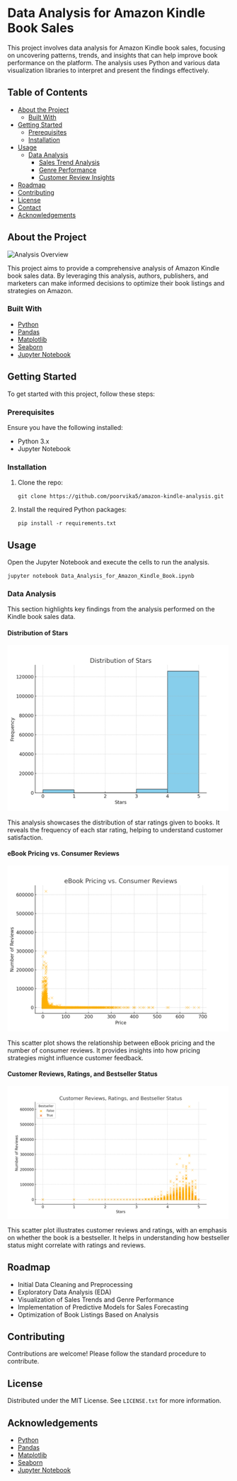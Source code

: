 <!DOCTYPE html>
<html lang="en">
<head>
    <meta charset="UTF-8">
    <meta name="viewport" content="width=device-width, initial-scale=1.0">
</head>
<body>

<h1>Data Analysis for Amazon Kindle Book Sales</h1>

<p>This project involves data analysis for Amazon Kindle book sales, focusing on uncovering patterns, trends, and insights that can help improve book performance on the platform. The analysis uses Python and various data visualization libraries to interpret and present the findings effectively.</p>

<h2>Table of Contents</h2>
<ul>
    <li><a href="#about-the-project">About the Project</a>
        <ul>
            <li><a href="#built-with">Built With</a></li>
        </ul>
    </li>
    <li><a href="#getting-started">Getting Started</a>
        <ul>
            <li><a href="#prerequisites">Prerequisites</a></li>
            <li><a href="#installation">Installation</a></li>
        </ul>
    </li>
    <li><a href="#usage">Usage</a>
        <ul>
            <li><a href="#data-analysis">Data Analysis</a>
                <ul>
                    <li><a href="#sales-trend-analysis">Sales Trend Analysis</a></li>
                    <li><a href="#genre-performance">Genre Performance</a></li>
                    <li><a href="#customer-review-insights">Customer Review Insights</a></li>
                </ul>
            </li>
        </ul>
    </li>
    <li><a href="#roadmap">Roadmap</a></li>
    <li><a href="#contributing">Contributing</a></li>
    <li><a href="#license">License</a></li>
    <li><a href="#contact">Contact</a></li>
    <li><a href="#acknowledgements">Acknowledgements</a></li>
</ul>

<h2 id="about-the-project">About the Project</h2>

<p><img src="https://example.com" alt="Analysis Overview"></p>

<p>This project aims to provide a comprehensive analysis of Amazon Kindle book sales data. By leveraging this analysis, authors, publishers, and marketers can make informed decisions to optimize their book listings and strategies on Amazon.</p>

<h3 id="built-with">Built With</h3>
<ul>
    <li><a href="https://www.python.org/">Python</a></li>
    <li><a href="https://pandas.pydata.org/">Pandas</a></li>
    <li><a href="https://matplotlib.org/">Matplotlib</a></li>
    <li><a href="https://seaborn.pydata.org/">Seaborn</a></li>
    <li><a href="https://jupyter.org/">Jupyter Notebook</a></li>
</ul>

<h2 id="getting-started">Getting Started</h2>

<p>To get started with this project, follow these steps:</p>

<h3 id="prerequisites">Prerequisites</h3>
<p>Ensure you have the following installed:</p>
<ul>
    <li>Python 3.x</li>
    <li>Jupyter Notebook</li>
</ul>

<h3 id="installation">Installation</h3>
<ol>
    <li>Clone the repo:
        <pre><code>git clone https://github.com/poorvika5/amazon-kindle-analysis.git</code></pre>
    </li>
    <li>Install the required Python packages:
        <pre><code>pip install -r requirements.txt</code></pre>
    </li>
</ol>

<h2 id="usage">Usage</h2>

<p>Open the Jupyter Notebook and execute the cells to run the analysis.</p>

<pre><code>jupyter notebook Data_Analysis_for_Amazon_Kindle_Book.ipynb</code></pre>

<h3 id="data-analysis">Data Analysis</h3>

<p>This section highlights key findings from the analysis performed on the Kindle book sales data.</p>


<h4 id="sales-trend-analysis">Distribution of Stars</h4>

<p><img src="images/distribution.png" alt="Example Image" width="500"></p>

<p>This analysis showcases the distribution of star ratings given to books. It reveals the frequency of each star rating, helping to understand customer satisfaction.</p>

<h4 id="genre-performance">eBook Pricing vs. Consumer Reviews</h4>

<p><img src="images/ebook_pricing_vs_reviews.png" alt="Example Image" width="500"></p>

<p>This scatter plot shows the relationship between eBook pricing and the number of consumer reviews. It provides insights into how pricing strategies might influence customer feedback.</p>

<h4 id="customer-review-insights">Customer Reviews, Ratings, and Bestseller Status</h4>

<p><img src="images/reviews.png" alt="Example Image" width="500"></p>

<p>This scatter plot illustrates customer reviews and ratings, with an emphasis on whether the book is a bestseller. It helps in understanding how bestseller status might correlate with ratings and reviews.</p>

<h2 id="roadmap">Roadmap</h2>
<ul>
    <li>Initial Data Cleaning and Preprocessing</li>
    <li>Exploratory Data Analysis (EDA)</li>
    <li>Visualization of Sales Trends and Genre Performance</li>
    <li>Implementation of Predictive Models for Sales Forecasting</li>
    <li>Optimization of Book Listings Based on Analysis</li>
</ul>

<h2 id="contributing">Contributing</h2>

<p>Contributions are welcome! Please follow the standard procedure to contribute.</p>

<h2 id="license">License</h2>

<p>Distributed under the MIT License. See <code>LICENSE.txt</code> for more information.</p>

<h2 id="acknowledgements">Acknowledgements</h2>
<ul>
    <li><a href="https://www.python.org/">Python</a></li>
    <li><a href="https://pandas.pydata.org/">Pandas</a></li>
    <li><a href="https://matplotlib.org/">Matplotlib</a></li>
    <li><a href="https://seaborn.pydata.org/">Seaborn</a></li>
    <li><a href="https://jupyter.org/">Jupyter Notebook</a></li>
</ul>

</body>
</html>

